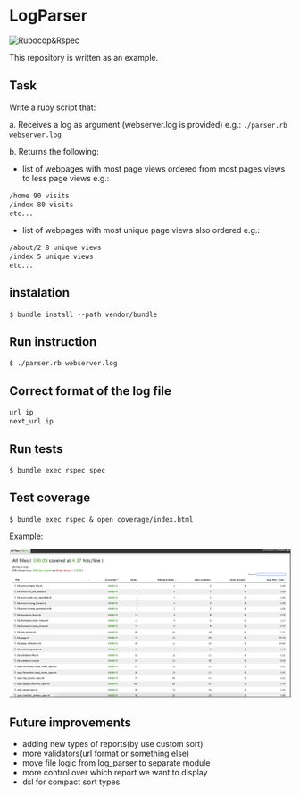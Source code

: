 # LogParser

![Rubocop&Rspec](https://github.com/xxDENxx/sp_ruby_test/actions/workflows/checks.yml/badge.svg)

This repository is written as an example.

## Task

Write a ruby script that:

a. Receives a log as argument (webserver.log is provided) e.g.: `./parser.rb webserver.log`

b. Returns the following:
- list of webpages with most page views ordered from most pages views to less page views e.g.:
```
/home 90 visits
/index 80 visits
etc...
```
- list of webpages with most unique page views also ordered e.g.:
```
/about/2 8 unique views
/index 5 unique views
etc...
```

## instalation

```
$ bundle install --path vendor/bundle
```

## Run instruction

```
$ ./parser.rb webserver.log
```

## Correct format of the log file

```
url ip
next_url ip
```

## Run tests

```
$ bundle exec rspec spec
```

## Test coverage

```
$ bundle exec rspec & open coverage/index.html 
```

Example:

![coverage_screenshot](./coverage_screenshot.png)

## Future improvements

- adding new types of reports(by use custom sort)
- more validators(url format or something else)
- move file logic from log_parser to separate module
- more control over which report we want to display
- dsl for compact sort types
